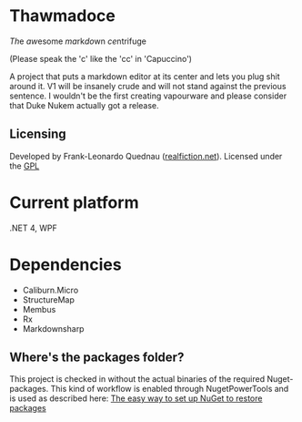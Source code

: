 # Thawmadoce
 
*Th*e *aw*esome *ma*rk*do*wn *ce*ntrifuge

(Please speak the 'c' like the 'cc' in 'Capuccino')

A project that puts a markdown editor at its center and lets you plug shit around it.
V1 will be insanely crude and will not stand against the previous sentence.
I wouldn't be the first creating vapourware and please consider that Duke Nukem actually got a release.


## Licensing

Developed by Frank-Leonardo Quednau ([realfiction.net](http://realfiction.net)).
Licensed under the [GPL](http://www.gnu.org/copyleft/gpl.html)

# Current platform

.NET 4, WPF

# Dependencies

* Caliburn.Micro
* StructureMap
* Membus
* Rx
* Markdownsharp

## Where's the packages folder?

This project is checked in without the actual binaries of the required Nuget-packages. This
kind of workflow is enabled through NugetPowerTools and is used as described here:
[The easy way to set up NuGet to restore packages](http://blog.davidebbo.com/2011/08/easy-way-to-set-up-nuget-to-restore.html)